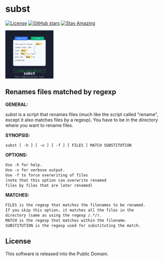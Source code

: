 # subst

[![License](https://img.shields.io/badge/License-Public%20Domain-brightgreen.svg)](https://unlicense.org/)
[![GitHub stars](https://img.shields.io/github/stars/isene/subst.svg)](https://github.com/isene/subst/stargazers)
[![Stay Amazing](https://img.shields.io/badge/Stay-Amazing-blue.svg)](https://isene.org)

<img src="img/subst_logo.svg" align="left" width="150" height="150" alt="subst Logo">
<br clear="left"/>

## Renames files matched by regexp

**GENERAL:**

subst is a script that renames files (much like the script called \"rename\", except it also matches files by a regexp). You have to be in the directory where you want to rename files.
  
**SYNOPSIS:**

    subst [ -h ] [ -v ] [ -f ] [ FILES ] MATCH SUBSTITUTION

**OPTIONS:**

    Use -h for help.
    Use -v for verbose output.
    Use -f to force overwriting of files 
	(note that this option can overwrite renamed
	files by files that are later renamed)

**MATCHES:**

    FILES is the regexp that matches the filenames to be renamed.
	If you skip this option, it matches all the files in the
	directory (same as using the regexp /.*/).
    MATCH is the regexp that matches within the filename.
    SUBSTITUTION is the regexp used for substituting the match.

## License
This software is released into the Public Domain.
